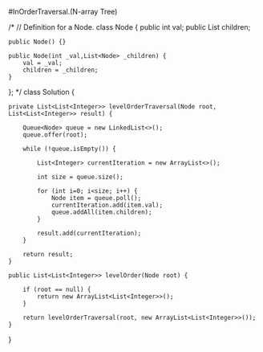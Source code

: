 #InOrderTraversal.(N-array Tree)



/*
// Definition for a Node.
class Node {
    public int val;
    public List<Node> children;

    public Node() {}

    public Node(int _val,List<Node> _children) {
        val = _val;
        children = _children;
    }
};
*/
class Solution {
    
    
    private List<List<Integer>> levelOrderTraversal(Node root, List<List<Integer>> result) {
    
        Queue<Node> queue = new LinkedList<>();
        queue.offer(root);
        
        while (!queue.isEmpty()) {
            
            List<Integer> currentIteration = new ArrayList<>();
            
            int size = queue.size();
            
            for (int i=0; i<size; i++) {
                Node item = queue.poll();
                currentIteration.add(item.val);
                queue.addAll(item.children);
            }
            
            result.add(currentIteration);
        }
        
        return result;
    }
    
    public List<List<Integer>> levelOrder(Node root) {
        
        if (root == null) {
            return new ArrayList<List<Integer>>();
        }
        
        return levelOrderTraversal(root, new ArrayList<List<Integer>>());
    }
}

